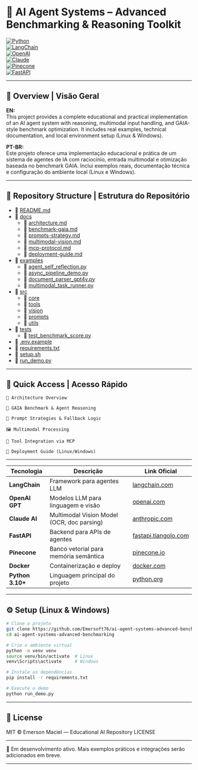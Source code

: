 # 🧠 AI Agent Systems – Advanced Benchmarking & Reasoning Toolkit  

[![Python](https://img.shields.io/badge/Python-3.10%2B-blue?logo=python&logoColor=white)](https://www.python.org/)  
[![LangChain](https://img.shields.io/badge/LangChain-Framework-informational?logo=langchain&color=blue)](https://www.langchain.com/)  
[![OpenAI](https://img.shields.io/badge/OpenAI-LLMs-green?logo=openai&logoColor=white)](https://openai.com/)  
[![Claude](https://img.shields.io/badge/Claude-Vision-orange)](https://www.anthropic.com/index/claude)  
[![Pinecone](https://img.shields.io/badge/Pinecone-VectorDB-blueviolet?logo=data&logoColor=white)](https://www.pinecone.io/)  
[![FastAPI](https://img.shields.io/badge/FastAPI-Backend-success?logo=fastapi)](https://fastapi.tiangolo.com/)  

---

## 📘 Overview | Visão Geral

**EN:**  
This project provides a complete educational and practical implementation of an AI agent system with reasoning, multimodal input handling, and GAIA-style benchmark optimization. It includes real examples, technical documentation, and local environment setup (Linux & Windows).

**PT-BR:**  
Este projeto oferece uma implementação educacional e prática de um sistema de agentes de IA com raciocínio, entrada multimodal e otimização baseada no benchmark GAIA. Inclui exemplos reais, documentação técnica e configuração do ambiente local (Linux e Windows).

---

## 📂 Repository Structure | Estrutura do Repositório

- 📄 [README.md](README.md)  
- 📁 [docs](docs/)  
  - 📄 [architecture.md](docs/architecture.md)  
  - 📄 [benchmark-gaia.md](docs/benchmark-gaia.md)  
  - 📄 [prompts-strategy.md](docs/prompts-strategy.md)  
  - 📄 [multimodal-vision.md](docs/multimodal-vision.md)  
  - 📄 [mcp-protocol.md](docs/mcp-protocol.md)  
  - 📄 [deployment-guide.md](docs/deployment-guide.md)  
- 📁 [examples](examples/)  
  - 📄 [agent_self_reflection.py](examples/agent_self_reflection.py)  
  - 📄 [async_pipeline_demo.py](examples/async_pipeline_demo.py)  
  - 📄 [document_parser_gpt4v.py](examples/document_parser_gpt4v.py)  
  - 📄 [multimodal_task_runner.py](examples/multimodal_task_runner.py)  
- 📁 [src](src/)  
  - 📁 [core](src/core/)  
  - 📁 [tools](src/tools/)  
  - 📁 [vision](src/vision/)  
  - 📁 [prompts](src/prompts/)  
  - 📁 [utils](src/utils/)  
- 📁 [tests](tests/)  
  - 📄 [test_benchmark_score.py](tests/test_benchmark_score.py)  
- 📄 [.env.example](.env.example)  
- 📄 [requirements.txt](requirements.txt)  
- 📄 [setup.sh](setup.sh)  
- 📄 [run_demo.py](run_demo.py)

---

## 🔗 Quick Access | Acesso Rápido

    📘 Architecture Overview

    🧠 GAIA Benchmark & Agent Reasoning

    🔁 Prompt Strategies & Fallback Logic

    🖼️ Multimodal Processing

    🔧 Tool Integration via MCP

    🚀 Deployment Guide (Linux/Windows)

  ---

  | Tecnologia       | Descrição                                  | Link Oficial                                            |
| ---------------- | ------------------------------------------ | ------------------------------------------------------- |
| **LangChain**    | Framework para agentes LLM                 | [langchain.com](https://www.langchain.com)              |
| **OpenAI GPT**   | Modelos LLM para linguagem e visão         | [openai.com](https://openai.com)                        |
| **Claude AI**    | Multimodal Vision Model (OCR, doc parsing) | [anthropic.com](https://www.anthropic.com/index/claude) |
| **FastAPI**      | Backend para APIs de agentes               | [fastapi.tiangolo.com](https://fastapi.tiangolo.com)    |
| **Pinecone**     | Banco vetorial para memória semântica      | [pinecone.io](https://www.pinecone.io)                  |
| **Docker**       | Containerização e deploy                   | [docker.com](https://www.docker.com/)                   |
| **Python 3.10+** | Linguagem principal do projeto             | [python.org](https://www.python.org/)                   |

---

## ⚙️ Setup (Linux & Windows)
```bash
# Clone o projeto
git clone https://github.com/Emersoft76/ai-agent-systems-advanced-benchmarking.git
cd ai-agent-systems-advanced-benchmarking

# Crie o ambiente virtual
python -m venv venv
source venv/bin/activate  # Linux
venv\Scripts\activate     # Windows

# Instale as dependências
pip install -r requirements.txt

# Execute o demo
python run_demo.py
```
---

## 📜 License

MIT © Emerson Maciel — Educational AI Repository
LICENSE

---

🚧 Em desenvolvimento ativo. Mais exemplos práticos e integrações serão adicionados em breve.

---

  
